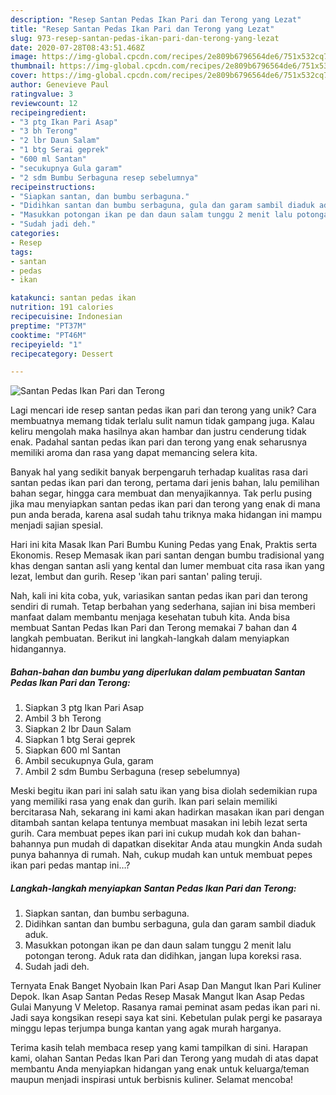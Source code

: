 ```yaml
---
description: "Resep Santan Pedas Ikan Pari dan Terong yang Lezat"
title: "Resep Santan Pedas Ikan Pari dan Terong yang Lezat"
slug: 973-resep-santan-pedas-ikan-pari-dan-terong-yang-lezat
date: 2020-07-28T08:43:51.468Z
image: https://img-global.cpcdn.com/recipes/2e809b6796564de6/751x532cq70/santan-pedas-ikan-pari-dan-terong-foto-resep-utama.jpg
thumbnail: https://img-global.cpcdn.com/recipes/2e809b6796564de6/751x532cq70/santan-pedas-ikan-pari-dan-terong-foto-resep-utama.jpg
cover: https://img-global.cpcdn.com/recipes/2e809b6796564de6/751x532cq70/santan-pedas-ikan-pari-dan-terong-foto-resep-utama.jpg
author: Genevieve Paul
ratingvalue: 3
reviewcount: 12
recipeingredient:
- "3 ptg Ikan Pari Asap"
- "3 bh Terong"
- "2 lbr Daun Salam"
- "1 btg Serai geprek"
- "600 ml Santan"
- "secukupnya Gula garam"
- "2 sdm Bumbu Serbaguna resep sebelumnya"
recipeinstructions:
- "Siapkan santan, dan bumbu serbaguna."
- "Didihkan santan dan bumbu serbaguna, gula dan garam sambil diaduk aduk."
- "Masukkan potongan ikan pe dan daun salam tunggu 2 menit lalu potongan terong. Aduk rata dan didihkan, jangan lupa koreksi rasa."
- "Sudah jadi deh."
categories:
- Resep
tags:
- santan
- pedas
- ikan

katakunci: santan pedas ikan 
nutrition: 191 calories
recipecuisine: Indonesian
preptime: "PT37M"
cooktime: "PT46M"
recipeyield: "1"
recipecategory: Dessert

---
```



![Santan Pedas Ikan Pari dan Terong](https://img-global.cpcdn.com/recipes/2e809b6796564de6/751x532cq70/santan-pedas-ikan-pari-dan-terong-foto-resep-utama.jpg)

Lagi mencari ide resep santan pedas ikan pari dan terong yang unik? Cara membuatnya memang tidak terlalu sulit namun tidak gampang juga. Kalau keliru mengolah maka hasilnya akan hambar dan justru cenderung tidak enak. Padahal santan pedas ikan pari dan terong yang enak seharusnya memiliki aroma dan rasa yang dapat memancing selera kita.

Banyak hal yang sedikit banyak berpengaruh terhadap kualitas rasa dari santan pedas ikan pari dan terong, pertama dari jenis bahan, lalu pemilihan bahan segar, hingga cara membuat dan menyajikannya. Tak perlu pusing jika mau menyiapkan santan pedas ikan pari dan terong yang enak di mana pun anda berada, karena asal sudah tahu triknya maka hidangan ini mampu menjadi sajian spesial.

Hari ini kita Masak Ikan Pari Bumbu Kuning Pedas yang Enak, Praktis serta Ekonomis. Resep Memasak ikan pari santan dengan bumbu tradisional yang khas dengan santan asli yang kental dan lumer membuat cita rasa ikan yang lezat, lembut dan gurih. Resep &#39;ikan pari santan&#39; paling teruji.


Nah, kali ini kita coba, yuk, variasikan santan pedas ikan pari dan terong sendiri di rumah. Tetap berbahan yang sederhana, sajian ini bisa memberi manfaat dalam membantu menjaga kesehatan tubuh kita. Anda bisa membuat Santan Pedas Ikan Pari dan Terong memakai 7 bahan dan 4 langkah pembuatan. Berikut ini langkah-langkah dalam menyiapkan hidangannya.

<!--inarticleads1-->

##### Bahan-bahan dan bumbu yang diperlukan dalam pembuatan Santan Pedas Ikan Pari dan Terong:

1. Siapkan 3 ptg Ikan Pari Asap
1. Ambil 3 bh Terong
1. Siapkan 2 lbr Daun Salam
1. Siapkan 1 btg Serai geprek
1. Siapkan 600 ml Santan
1. Ambil secukupnya Gula, garam
1. Ambil 2 sdm Bumbu Serbaguna (resep sebelumnya)


Meski begitu ikan pari ini salah satu ikan yang bisa diolah sedemikian rupa yang memiliki rasa yang enak dan gurih. Ikan pari selain memiliki bercitarasa Nah, sekarang ini kami akan hadirkan masakan ikan pari dengan ditambah santan kelapa tentunya membuat masakan ini lebih lezat serta gurih. Cara membuat pepes ikan pari ini cukup mudah kok dan bahan-bahannya pun mudah di dapatkan disekitar Anda atau mungkin Anda sudah punya bahannya di rumah. Nah, cukup mudah kan untuk membuat pepes ikan pari pedas mantap ini…? 

<!--inarticleads2-->

##### Langkah-langkah menyiapkan Santan Pedas Ikan Pari dan Terong:

1. Siapkan santan, dan bumbu serbaguna.
1. Didihkan santan dan bumbu serbaguna, gula dan garam sambil diaduk aduk.
1. Masukkan potongan ikan pe dan daun salam tunggu 2 menit lalu potongan terong. Aduk rata dan didihkan, jangan lupa koreksi rasa.
1. Sudah jadi deh.


Ternyata Enak Banget Nyobain Ikan Pari Asap Dan Mangut Ikan Pari Kuliner Depok. Ikan Asap Santan Pedas Resep Masak Mangut Ikan Asap Pedas Gulai Manyung V Meletop. Rasanya ramai peminat asam pedas ikan pari ni. Jadi saya kongsikan resepi saya kat sini. Kebetulan pulak pergi ke pasaraya minggu lepas terjumpa bunga kantan yang agak murah harganya. 

Terima kasih telah membaca resep yang kami tampilkan di sini. Harapan kami, olahan Santan Pedas Ikan Pari dan Terong yang mudah di atas dapat membantu Anda menyiapkan hidangan yang enak untuk keluarga/teman maupun menjadi inspirasi untuk berbisnis kuliner. Selamat mencoba!
